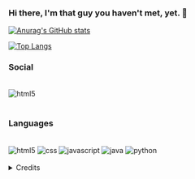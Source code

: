 ### Hi there, I'm that guy you haven't met, yet. 👋

[![Anurag's GitHub stats](https://github-readme-stats.vercel.app/api?username=playreset&show_icons=true&theme=github_dark&title_color=fe428e&icon_color=f8d847&locale=en&hide_border=true&count_private=true&include_all_commits=true&hide=issues)](https://github.com/playreset)

[![Top Langs](https://github-readme-stats.vercel.app/api/top-langs/?username=playreset&theme=github_dark&langs_count=10&locale=en&hide_border=true&layout=compact&title_color=fe428e)](https://github.com/playreset)

### Social
<div style = "display: inline_block"><br/>
    <img align="center" alt ="html5" src ="https://img.shields.io/badge/LinkedIn-0077B5?style=flat&logo=linkedin&logoColor=white" />
</div><br/>

### Languages
<div style = "display: inline_block"><br/>
    <a style = "text-decoration: none" href="https://github.com/PlayReset?tab=repositories&q=&type=public&language=html&sort=">
        <img align="center" alt ="html5" src ="https://img.shields.io/badge/HTML5-E34F26?style=flat&logo=html5&logoColor=white" />
    </a>
    <a style = "text-decoration: none" href="https://github.com/PlayReset?tab=repositories&q=&type=public&language=html&sort=">
        <img align="center" alt ="css" src ="https://img.shields.io/badge/CSS3-1572B6?style=flat&logo=css3&logoColor=white" />
    </a>
    <a style = "text-decoration: none" href="https://github.com/PlayReset?tab=repositories&q=&type=public&language=javascript&sort=">
        <img align="center" alt ="javascript" src ="https://img.shields.io/badge/JavaScript-F7DF1E?style=flat&logo=javascript&logoColor=black" />
    </a>
    <a style = "text-decoration: none" href="https://github.com/PlayReset?tab=repositories&q=&type=public&language=java&sort=">
        <img align="center" alt ="java" src ="https://img.shields.io/badge/Java-ED8B00?style=flat&logo=java&logoColor=white" />
    </a>
    <a style = "text-decoration: none" href="https://github.com/PlayReset?tab=repositories&q=&type=public&language=python&sort=">
        <img align="center" alt="python" src="https://img.shields.io/badge/Python-14354C?style=flat&logo=python&logoColor=white" />
    </a>
</div><br/>
<details>
  <summary>Credits</summary><br/>

[![anuraghazra](https://badgen.net/badge/icon/anuraghazra/anuraghazra?icon=github&label)](https://github.com/anuraghazra/github-readme-stats)
</details>
